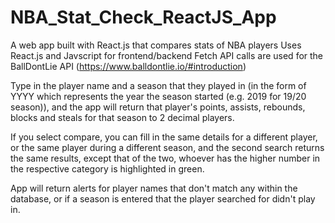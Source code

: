 # NBA_Stat_Check_ReactJS_App
A web app built with React.js that compares stats of NBA players
Uses React.js and Javscript for frontend/backend
Fetch API calls are used for the BallDontLie API (https://www.balldontlie.io/#introduction)

Type in the player name and a season that they played in (in the form of YYYY which represents the year the season started (e.g. 2019 for 19/20 season)), and the app will return that player's points, assists, rebounds, blocks and steals for that season to 2 decimal players.

If you select compare, you can fill in the same details for a different player, or the same player during a different season, and the second search returns the same results, except that of the two, whoever has the higher number in the respective category is highlighted in green. 

App will return alerts for player names that don't match any within the database, or if a season is entered that the player searched for didn't play in. 

